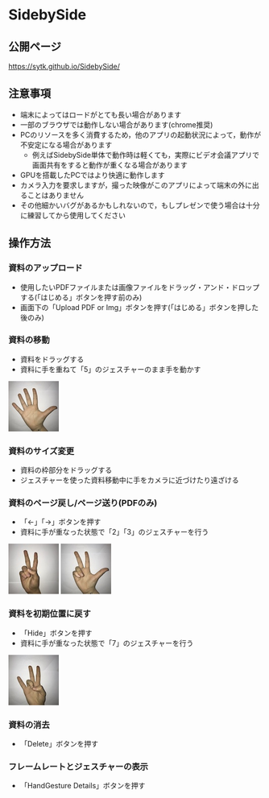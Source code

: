 # SidebySide
## 公開ページ
https://sytk.github.io/SidebySide/

## 注意事項
- 端末によってはロードがとても長い場合があります
- 一部のブラウザでは動作しない場合があります(chrome推奨)
- PCのリソースを多く消費するため，他のアプリの起動状況によって，動作が不安定になる場合があります
  - 例えばSidebySide単体で動作時は軽くても，実際にビデオ会議アプリで画面共有をすると動作が重くなる場合があります
- GPUを搭載したPCではより快適に動作します
- カメラ入力を要求しますが，撮った映像がこのアプリによって端末の外に出ることはありません
- その他細かいバグがあるかもしれないので，もしプレゼンで使う場合は十分に練習してから使用してください

## 操作方法
### 資料のアップロード
* 使用したいPDFファイルまたは画像ファイルをドラッグ・アンド・ドロップする(「はじめる」ボタンを押す前のみ)
* 画面下の「Upload PDF or Img」ボタンを押す(「はじめる」ボタンを押した後のみ)

### 資料の移動
* 資料をドラッグする
* 資料に手を重ねて「5」のジェスチャーのまま手を動かす

![5のジェスチャー](https://raw.githubusercontent.com/sytk/SidebySide/images/images/example_5.JPG)

### 資料のサイズ変更
* 資料の枠部分をドラッグする
* ジェスチャーを使った資料移動中に手をカメラに近づけたり遠ざける

### 資料のページ戻し/ページ送り(PDFのみ)
* 「←」「→」ボタンを押す
* 資料に手が重なった状態で「2」「3」のジェスチャーを行う

![2のジェスチャー](https://raw.githubusercontent.com/sytk/SidebySide/images/images/example_2.JPG)
![3のジェスチャー](https://raw.githubusercontent.com/sytk/SidebySide/images/images/example_3.JPG)

### 資料を初期位置に戻す
* 「Hide」ボタンを押す
* 資料に手が重なった状態で「7」のジェスチャーを行う

![7のジェスチャー](https://raw.githubusercontent.com/sytk/SidebySide/images/images/example_7.JPG)

### 資料の消去
* 「Delete」ボタンを押す

### フレームレートとジェスチャーの表示
* 「HandGesture Details」ボタンを押す
